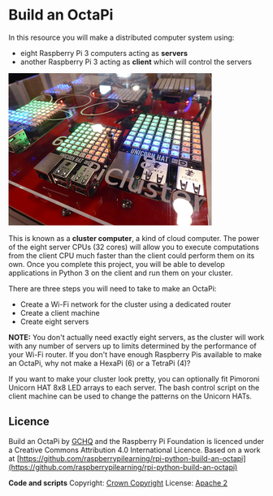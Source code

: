 # Build an OctaPi

In this resource you will make a distributed computer system using:

- eight Raspberry Pi 3 computers acting as **servers**
- another Raspberry Pi 3 acting as **client** which will control the servers

![OctaPi system](images/octapi-system.png)

This is known as a **cluster computer**, a kind of cloud computer. The power of the eight server CPUs (32 cores) will allow you to execute computations from the client CPU much faster than the client could perform them on its own. Once you complete this project, you will be able to develop applications in Python 3 on the client and run them on your cluster.

There are three steps you will need to take to make an OctaPi:

- Create a Wi-Fi network for the cluster using a dedicated router
- Create a client machine
- Create eight servers

**NOTE:** You don't actually need exactly eight servers, as the cluster will work with any number of servers up to limits determined by the performance of your Wi-Fi router. If you don't have enough Raspberry Pis available to make an OctaPi, why not make a HexaPi (6) or a TetraPi (4)?

If you want to make your cluster look pretty, you can optionally fit Pimoroni Unicorn HAT 8x8 LED arrays to each server. The bash control script on the client machine can be used to change the patterns on the Unicorn HATs.

## Licence

Build an OctaPi by [GCHQ](https://www.gchq.gov.uk/) and the Raspberry Pi Foundation is licenced under a Creative Commons Attribution 4.0 International Licence.
Based on a work at [https://github.com/raspberrypilearning/rpi-python-build-an-octapi](https://github.com/raspberrypilearning/rpi-python-build-an-octapi)

**Code and scripts**
Copyright: [Crown Copyright](https://www.nationalarchives.gov.uk/information-management/re-using-public-sector-information/uk-government-licensing-framework/crown-copyright/)
License: [Apache 2](https://www.apache.org/licenses/LICENSE-2.0)
